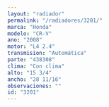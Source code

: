 ```yaml
---
layout: "radiador"
permalink: "/radiadores/3201/"
marca: "Honda"
modelo: "CR-V"
ano: "2008"
motor: "L4 2.4"
transmision: "Automática"
parte: "438308"
clima: "Con clima"
alto: "15 3/4"
ancho: "28 11/16"
observaciones: ""
id: "3201"
---
```


